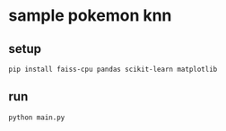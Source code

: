 # sample pokemon knn

## setup

```shell
pip install faiss-cpu pandas scikit-learn matplotlib
```

## run

```shell
python main.py
```
